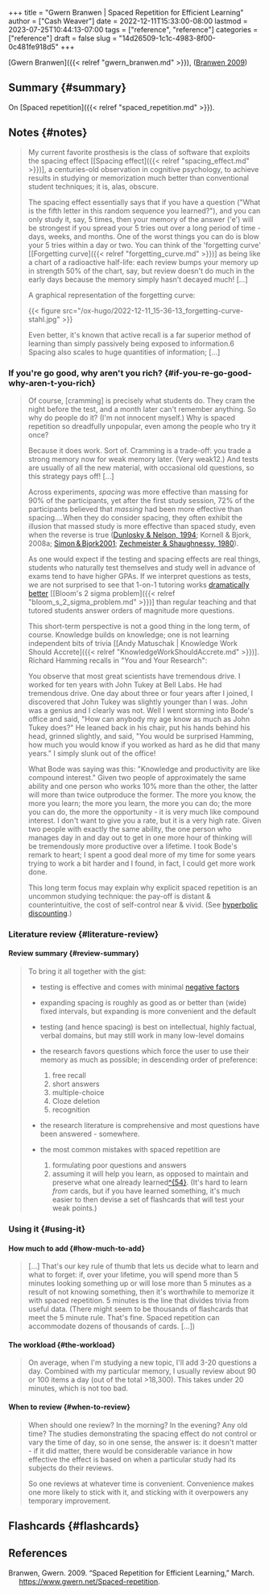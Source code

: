 +++
title = "Gwern Branwen | Spaced Repetition for Efficient Learning"
author = ["Cash Weaver"]
date = 2022-12-11T15:33:00-08:00
lastmod = 2023-07-25T10:44:13-07:00
tags = ["reference", "reference"]
categories = ["reference"]
draft = false
slug = "14d26509-1c1c-4983-8f00-0c481fe918d5"
+++

[Gwern Branwen]({{< relref "gwern_branwen.md" >}}), (<a href="#citeproc_bib_item_1">Branwen 2009</a>)


## Summary {#summary}

On [Spaced repetition]({{< relref "spaced_repetition.md" >}}).


## Notes {#notes}

> My current favorite prosthesis is the class of software that exploits the spacing effect [[Spacing effect]({{< relref "spacing_effect.md" >}})]⁠, a centuries-old observation in cognitive psychology, to achieve results in studying or memorization much better than conventional student techniques; it is, alas, obscure⁠.
>
> The spacing effect essentially says that if you have a question ("What is the fifth letter in this random sequence you learned?"), and you can only study it, say, 5 times, then your memory of the answer ('e') will be strongest if you spread your 5 tries out over a long period of time - days, weeks, and months. One of the worst things you can do is blow your 5 tries within a day or two. You can think of the 'forgetting curve' [[Forgetting curve]({{< relref "forgetting_curve.md" >}})] as being like a chart of a radioactive half-life: each review bumps your memory up in strength 50% of the chart, say, but review doesn't do much in the early days because the memory simply hasn't decayed much! [...]
>
> A graphical representation of the forgetting curve:
>
> {{< figure src="/ox-hugo/2022-12-11_15-36-13_forgetting-curve-stahl.jpg" >}}
>
> Even better, it's known that active recall is a far superior method of learning than simply passively being exposed to information.⁠6 Spacing also scales to huge quantities of information; [...]


### If you're go good, why aren't you rich? {#if-you-re-go-good-why-aren-t-you-rich}

> Of course, [cramming] is precisely what students do. They cram the night before the test, and a month later can't remember anything. So why do people do it? (I'm not innocent myself.) Why is spaced repetition so dreadfully unpopular, even among the people who try it once?⁠
>
> Because it does work. Sort of. Cramming is a trade-off: you trade a strong memory now for weak memory later. (Very weak⁠12⁠.) And tests are usually of all the new material, with occasional old questions, so this strategy pays off! [...]
>
> Across experiments, _spacing_ was more effective than massing for 90% of the participants, yet after the first study session, 72% of the participants believed that _massing_ had been more effective than spacing....When they do consider spacing, they often exhibit the illusion that massed study is more effective than spaced study, even when the reverse is true ([⁠Dunlosky &amp; Nelson, 1994](https://www.gwern.net/docs/psychology/spaced-repetition/1994-dunlosky.pdf)⁠; Kornell &amp; Bjork, 2008a; [⁠Simon &amp; Bjork2001](https://www.gwern.net/docs/psychology/spaced-repetition/2001-simon.pdf)⁠; [Zechmeister &amp; Shaughnessy, 1980](https://www.gwern.net/docs/www/www.willatworklearning.com/6ddd99a14c0399f8dad9b221840d0f0c19abce45.html)).
>
> As one would expect if the testing and spacing effects are real things, students who naturally test themselves and study well in advance of exams tend to have higher GPAs.⁠ If we interpret questions as tests, we are not surprised to see that 1-on-1 tutoring works [dramatically better](https://en.wikipedia.org/wiki/Bloom%27s_2_sigma_problem) [[Bloom's 2 sigma problem]({{< relref "bloom_s_2_sigma_problem.md" >}})] than regular teaching and that tutored students answer orders of magnitude more questions⁠⁠.
>
> This short-term perspective is not a good thing in the long term, of course. Knowledge builds on knowledge; one is not learning independent bits of trivia [[Andy Matuschak | Knowledge Work Should Accrete]({{< relref "KnowledgeWorkShouldAccrete.md" >}})]. Richard Hamming recalls in "You and Your Research":
>
> <div class="quote2">
>
> You observe that most great scientists have tremendous drive. I worked for ten years with John Tukey at Bell Labs⁠. He had tremendous drive. One day about three or four years after I joined, I discovered that John Tukey was slightly younger than I was. John was a genius and I clearly was not. Well I went storming into Bode's office and said, "How can anybody my age know as much as John Tukey does?" He leaned back in his chair, put his hands behind his head, grinned slightly, and said, "You would be surprised Hamming, how much you would know if you worked as hard as he did that many years." I simply slunk out of the office!
>
> What Bode was saying was this: "Knowledge and productivity are like compound interest⁠." Given two people of approximately the same ability and one person who works 10% more than the other, the latter will more than twice outproduce the former. The more you know, the more you learn; the more you learn, the more you can do; the more you can do, the more the opportunity - it is very much like compound interest. I don't want to give you a rate, but it is a very high rate. Given two people with exactly the same ability, the one person who manages day in and day out to get in one more hour of thinking will be tremendously more productive over a lifetime. I took Bode's remark to heart; I spent a good deal more of my time for some years trying to work a bit harder and I found, in fact, I could get more work done.
>
> </div>
>
> This long term focus may explain why explicit spaced repetition is an uncommon studying technique: the pay-off is distant &amp; counterintuitive, the cost of self-control near &amp; vivid. (See [hyperbolic discounting](https://en.wikipedia.org/wiki/Hyperbolic_discounting)⁠.)


### Literature review {#literature-review}


#### Review summary {#review-summary}

> To bring it all together with the gist:
>
> -   testing is effective and comes with minimal [⁠negative factors](https://www.gwern.net/Spaced-repetition#downsides)
>
> -   expanding spacing is roughly as good as or better than (wide) fixed intervals, but expanding is more convenient and the default
>
> -   testing (and hence spacing) is best on intellectual, highly factual, verbal domains, but may still work in many low-level domains
>
> -   the research favors questions which force the user to use their memory as much as possible; in descending order of preference:
>     1.  free recall
>     2.  short answers
>     3.  multiple-choice
>     4.  Cloze deletion
>     5.  recognition
>
> -   the research literature is comprehensive and most questions have been answered - somewhere.
>
> -   the most common mistakes with spaced repetition are
>     1.  formulating poor questions and answers
>     2.  assuming it will help you learn, as opposed to maintain and preserve what one already learned⁠[^{54}](https://www.gwern.net/Spaced-repetition#sn54)⁠. (It's hard to learn _from_ cards, but if you have learned something, it's much easier to then devise a set of flashcards that will test your weak points.)


### Using it {#using-it}


#### How much to add {#how-much-to-add}

> [...] That's our key rule of thumb that lets us decide what to learn and what to forget: if, over your lifetime, you will spend more than 5 minutes looking something up or will lose more than 5 minutes as a result of not knowing something, then it's worthwhile to memorize it with spaced repetition. 5 minutes is the line that divides trivia from useful data.⁠ (There might seem to be thousands of flashcards that meet the 5 minute rule. That's fine. Spaced repetition can accommodate dozens of thousands of cards. [...])


#### The workload {#the-workload}

> On average, when I'm studying a new topic, I'll add 3-20 questions a day. Combined with my particular memory, I usually review about 90 or 100 items a day (out of the total &gt;18,300). This takes under 20 minutes, which is not too bad.


#### When to review {#when-to-review}

> When should one review? In the morning? In the evening? Any old time? The studies demonstrating the spacing effect do not control or vary the time of day, so in one sense, the answer is: it doesn't matter - if it did matter, there would be considerable variance in how effective the effect is based on when a particular study had its subjects do their reviews.
>
> So one reviews at whatever time is convenient. Convenience makes one more likely to stick with it, and sticking with it overpowers any temporary improvement.


## Flashcards {#flashcards}

## References

<style>.csl-entry{text-indent: -1.5em; margin-left: 1.5em;}</style><div class="csl-bib-body">
  <div class="csl-entry"><a id="citeproc_bib_item_1"></a>Branwen, Gwern. 2009. “Spaced Repetition for Efficient Learning,” March. <a href="https://www.gwern.net/Spaced-repetition">https://www.gwern.net/Spaced-repetition</a>.</div>
</div>
